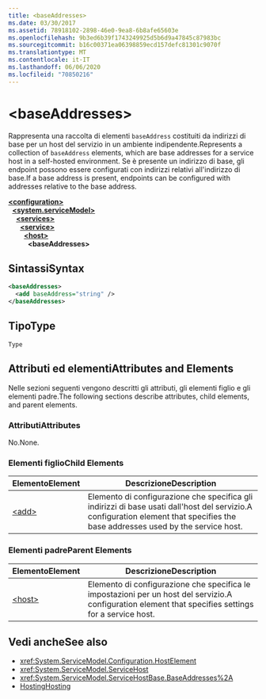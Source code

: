 ```yaml
---
title: <baseAddresses>
ms.date: 03/30/2017
ms.assetid: 78918102-2898-46e0-9ea8-6b8afe65603e
ms.openlocfilehash: 9b3ed6b39f1743249925d5b6d9a47845c87983bc
ms.sourcegitcommit: b16c00371ea06398859ecd157defc81301c9070f
ms.translationtype: MT
ms.contentlocale: it-IT
ms.lasthandoff: 06/06/2020
ms.locfileid: "70850216"
---
```

# \<baseAddresses>
<span data-ttu-id="f17fb-101">Rappresenta una raccolta di elementi `baseAddress` costituiti da indirizzi di base per un host del servizio in un ambiente indipendente.</span><span class="sxs-lookup"><span data-stu-id="f17fb-101">Represents a collection of `baseAddress` elements, which are base addresses for a service host in a self-hosted environment.</span></span> <span data-ttu-id="f17fb-102">Se è presente un indirizzo di base, gli endpoint possono essere configurati con indirizzi relativi all'indirizzo di base.</span><span class="sxs-lookup"><span data-stu-id="f17fb-102">If a base address is present, endpoints can be configured with addresses relative to the base address.</span></span>  
  
[**\<configuration>**](../configuration-element.md)\
&nbsp;&nbsp;[**\<system.serviceModel>**](system-servicemodel.md)\
&nbsp;&nbsp;&nbsp;&nbsp;[**\<services>**](services.md)\
&nbsp;&nbsp;&nbsp;&nbsp;&nbsp;&nbsp;[**\<service>**](service.md)\
&nbsp;&nbsp;&nbsp;&nbsp;&nbsp;&nbsp;&nbsp;&nbsp;[**\<host>**](host.md)\
&nbsp;&nbsp;&nbsp;&nbsp;&nbsp;&nbsp;&nbsp;&nbsp;&nbsp;&nbsp;**\<baseAddresses>**  
  
## <a name="syntax"></a><span data-ttu-id="f17fb-103">Sintassi</span><span class="sxs-lookup"><span data-stu-id="f17fb-103">Syntax</span></span>  
  
```xml  
<baseAddresses>
  <add baseAddress="string" />
</baseAddresses>
```  
  
## <a name="type"></a><span data-ttu-id="f17fb-104">Tipo</span><span class="sxs-lookup"><span data-stu-id="f17fb-104">Type</span></span>  
 `Type`  
  
## <a name="attributes-and-elements"></a><span data-ttu-id="f17fb-105">Attributi ed elementi</span><span class="sxs-lookup"><span data-stu-id="f17fb-105">Attributes and Elements</span></span>  
 <span data-ttu-id="f17fb-106">Nelle sezioni seguenti vengono descritti gli attributi, gli elementi figlio e gli elementi padre.</span><span class="sxs-lookup"><span data-stu-id="f17fb-106">The following sections describe attributes, child elements, and parent elements.</span></span>  
  
### <a name="attributes"></a><span data-ttu-id="f17fb-107">Attributi</span><span class="sxs-lookup"><span data-stu-id="f17fb-107">Attributes</span></span>  
 <span data-ttu-id="f17fb-108">No.</span><span class="sxs-lookup"><span data-stu-id="f17fb-108">None.</span></span>  
  
### <a name="child-elements"></a><span data-ttu-id="f17fb-109">Elementi figlio</span><span class="sxs-lookup"><span data-stu-id="f17fb-109">Child Elements</span></span>  
  
|<span data-ttu-id="f17fb-110">Elemento</span><span class="sxs-lookup"><span data-stu-id="f17fb-110">Element</span></span>|<span data-ttu-id="f17fb-111">Descrizione</span><span class="sxs-lookup"><span data-stu-id="f17fb-111">Description</span></span>|  
|-------------|-----------------|  
|[\<add>](add-of-baseaddresses.md)|<span data-ttu-id="f17fb-112">Elemento di configurazione che specifica gli indirizzi di base usati dall'host del servizio.</span><span class="sxs-lookup"><span data-stu-id="f17fb-112">A configuration element that specifies the base addresses used by the service host.</span></span>|  
  
### <a name="parent-elements"></a><span data-ttu-id="f17fb-113">Elementi padre</span><span class="sxs-lookup"><span data-stu-id="f17fb-113">Parent Elements</span></span>  
  
|<span data-ttu-id="f17fb-114">Elemento</span><span class="sxs-lookup"><span data-stu-id="f17fb-114">Element</span></span>|<span data-ttu-id="f17fb-115">Descrizione</span><span class="sxs-lookup"><span data-stu-id="f17fb-115">Description</span></span>|  
|-------------|-----------------|  
|[\<host>](host.md)|<span data-ttu-id="f17fb-116">Elemento di configurazione che specifica le impostazioni per un host del servizio.</span><span class="sxs-lookup"><span data-stu-id="f17fb-116">A configuration element that specifies settings for a service host.</span></span>|  
  
## <a name="see-also"></a><span data-ttu-id="f17fb-117">Vedi anche</span><span class="sxs-lookup"><span data-stu-id="f17fb-117">See also</span></span>

- <xref:System.ServiceModel.Configuration.HostElement>
- <xref:System.ServiceModel.ServiceHost>
- <xref:System.ServiceModel.ServiceHostBase.BaseAddresses%2A>
- [<span data-ttu-id="f17fb-118">Hosting</span><span class="sxs-lookup"><span data-stu-id="f17fb-118">Hosting</span></span>](../../../wcf/feature-details/hosting.md)
